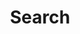 ---
title: "Search" # in any language you want
layout: "search" # is necessary
# url: "/archive"
# description: "Description for Search"
summary: "search"
placeholder: "Type something to search..."
---